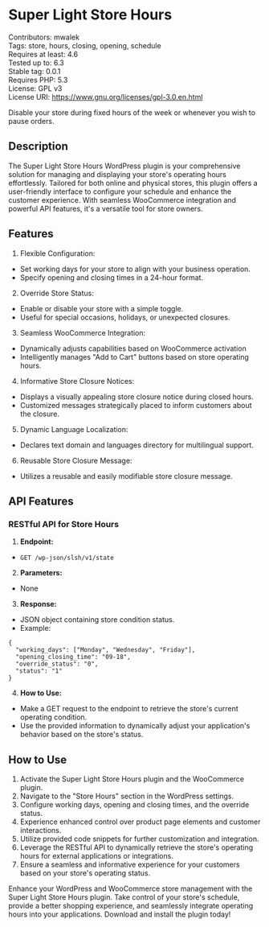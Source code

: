 # Super Light Store Hours

Contributors: mwalek  
Tags: store, hours, closing, opening, schedule  
Requires at least: 4.6  
Tested up to: 6.3  
Stable tag: 0.0.1  
Requires PHP: 5.3  
License: GPL v3  
License URI: <https://www.gnu.org/licenses/gpl-3.0.en.html>

Disable your store during fixed hours of the week or whenever you wish to pause orders.

## Description

The Super Light Store Hours WordPress plugin is your comprehensive solution for managing and displaying your store's operating hours effortlessly. Tailored for both online and physical stores, this plugin offers a user-friendly interface to configure your schedule and enhance the customer experience. With seamless WooCommerce integration and powerful API features, it's a versatile tool for store owners.

## Features

1. Flexible Configuration:

- Set working days for your store to align with your business operation.
- Specify opening and closing times in a 24-hour format.

2. Override Store Status:

- Enable or disable your store with a simple toggle.
- Useful for special occasions, holidays, or unexpected closures.

3. Seamless WooCommerce Integration:

- Dynamically adjusts capabilities based on WooCommerce activation
- Intelligently manages "Add to Cart" buttons based on store operating hours.

4. Informative Store Closure Notices:

- Displays a visually appealing store closure notice during closed hours.
- Customized messages strategically placed to inform customers about the closure.

5. Dynamic Language Localization:

- Declares text domain and languages directory for multilingual support.

6. Reusable Store Closure Message:

- Utilizes a reusable and easily modifiable store closure message.

## API Features

### RESTful API for Store Hours

1. **Endpoint:**

- `GET /wp-json/slsh/v1/state`

2. **Parameters:**

- None

3. **Response:**

- JSON object containing store condition status.
- Example:

```
{
  "working_days": ["Monday", "Wednesday", "Friday"],
  "opening_closing_time": "09-18",
  "override_status": "0",
  "status": "1"
}
```

4. **How to Use:**

- Make a GET request to the endpoint to retrieve the store's current operating condition.
- Use the provided information to dynamically adjust your application's behavior based on the store's status.

## How to Use

1. Activate the Super Light Store Hours plugin and the WooCommerce plugin.
2. Navigate to the "Store Hours" section in the WordPress settings.
3. Configure working days, opening and closing times, and the override status.
4. Experience enhanced control over product page elements and customer interactions.
5. Utilize provided code snippets for further customization and integration.
6. Leverage the RESTful API to dynamically retrieve the store's operating hours for external applications or integrations.
7. Ensure a seamless and informative experience for your customers based on your store's operating status.

Enhance your WordPress and WooCommerce store management with the Super Light Store Hours plugin. Take control of your store's schedule, provide a better shopping experience, and seamlessly integrate operating hours into your applications. Download and install the plugin today!
